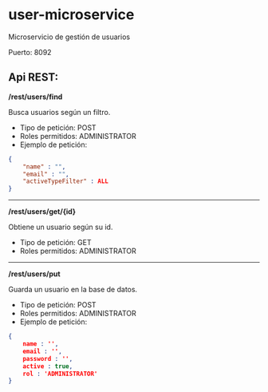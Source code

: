 # user-microservice
Microservicio de gestión de usuarios 

Puerto: 8092

## Api REST:

**/rest/users/find**

Busca usuarios según un filtro.
* Tipo de petición: POST
* Roles permitidos: ADMINISTRATOR
* Ejemplo de petición:

```json
{
    "name" : "",
    "email" : "",
    "activeTypeFilter" : ALL
}
```

***

**/rest/users/get/{id}**

Obtiene un usuario según su id.
* Tipo de petición: GET
* Roles permitidos: ADMINISTRATOR

***

**/rest/users/put**

Guarda un usuario en la base de datos.
* Tipo de petición: POST
* Roles permitidos: ADMINISTRATOR
* Ejemplo de petición:

```json
{  
    name : '',
    email : '',
    password : '',
    active : true,
    rol : 'ADMINISTRATOR'
}
```

